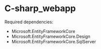 # C-sharp_webapp

Required dependencies:
- Microsoft.EntityFrameworkCore
- Microsoft.EntityFrameworkCore.Design
- Microsoft.EntityFrameworkCore.SqlServer